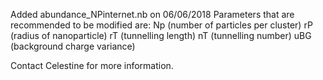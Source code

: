 Added abundance_NPinternet.nb on 06/06/2018
  Parameters that are recommended to be modified are:
    Np (number of particles per cluster)
    rP (radius of nanoparticle)
    rT (tunnelling length)
    nT (tunnelling number)
    uBG (background charge variance)
    
Contact Celestine for more information.

